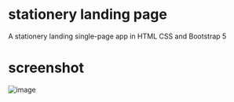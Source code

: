 # stationery landing page
A stationery landing single-page app in HTML CSS and Bootstrap 5

# screenshot
![image](https://user-images.githubusercontent.com/41730664/229543955-a66aa7fa-1bf9-42d7-9a7f-9aae62b87091.png)

